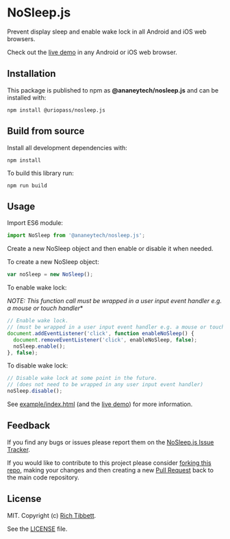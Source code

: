 # NoSleep.js

Prevent display sleep and enable wake lock in all Android and iOS web browsers.

Check out the [live demo](https://richtr.github.io/NoSleep.js/example) in any Android or iOS web browser.

## Installation

This package is published to npm as **@ananeytech/nosleep.js** and can be installed with:

`npm install @uriopass/nosleep.js`

## Build from source

Install all development dependencies with:

`npm install`

To build this library run:

`npm run build`

## Usage

Import ES6 module:

```javascript
import NoSleep from '@ananeytech/nosleep.js';
```

Create a new NoSleep object and then enable or disable it when needed.

To create a new NoSleep object:

```javascript
var noSleep = new NoSleep();
```

To enable wake lock:

*NOTE: This function call must be wrapped in a user input event handler e.g. a mouse or touch handler**

```javascript
// Enable wake lock.
// (must be wrapped in a user input event handler e.g. a mouse or touch handler)
document.addEventListener('click', function enableNoSleep() {
  document.removeEventListener('click', enableNoSleep, false);
  noSleep.enable();
}, false);
```

To disable wake lock:

```javascript
// Disable wake lock at some point in the future.
// (does not need to be wrapped in any user input event handler)
noSleep.disable();
```

See [example/index.html](https://github.com/Mars-Interactive/NoSleep.js/blob/master/example/index.html) (and the [live demo](https://richtr.github.io/NoSleep.js/example)) for more information.

## Feedback

If you find any bugs or issues please report them on the [NoSleep.js Issue Tracker](https://github.com/Mars-Interactive/NoSleep.js/issues).

If you would like to contribute to this project please consider [forking this repo](https://github.com/Mars-Interactive/NoSleep.js/fork), making your changes and then creating a new [Pull Request](https://github.com/Mars-Interactive/NoSleep.js/pulls) back to the main code repository.

## License

MIT. Copyright (c) [Rich Tibbett](https://twitter.com/_richtr).

See the [LICENSE](https://github.com/Mars-Interactive/NoSleep.js/blob/master/LICENSE) file.
